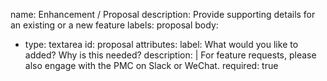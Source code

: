 name: Enhancement / Proposal
description: Provide supporting details for an existing or a new feature
labels: proposal
body:
- type: textarea
  id: proposal
  attributes:
  label: What would you like to added? Why is this needed?
  description: |
  For feature requests, please also engage with the PMC on Slack or WeChat.
  required: true
